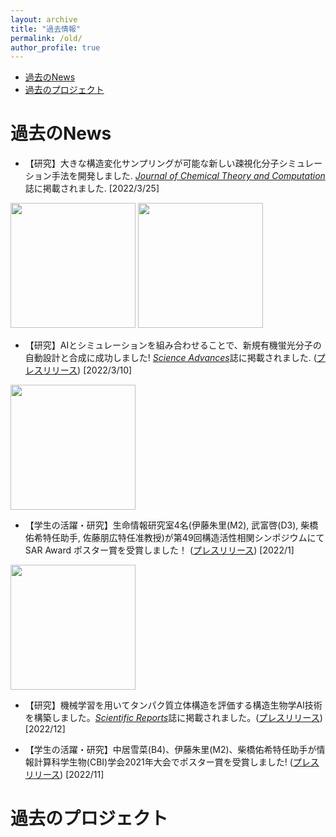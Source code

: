 ```yaml
---
layout: archive
title: "過去情報"
permalink: /old/
author_profile: true
---
```


- [過去のNews](#過去のnews)
- [過去のプロジェクト](#過去のプロジェクト)

# 過去のNews

- 【研究】大きな構造変化サンプリングが可能な新しい疎視化分子シミュレーション手法を開発しました. [*Journal of Chemical Theory and Computation*](https://pubs.acs.org/doi/10.1021/acs.jctc.1c01074)誌に掲載されました. [2022/3/25] <br>
<img src="https://github.com/ycu-iil/cls-lab.jp.github.io/blob/master/images/toc_jctc2022.jpeg?raw=true" width="200"> 
<img src="https://github.com/ycu-iil/cls-lab.jp.github.io/blob/master/images/integrin.gif?raw=true" width="200"> 

- 【研究】AIとシミュレーションを組み合わせることで、新規有機蛍光分子の自動設計と合成に成功しました! [*Science Advances*](https://www.science.org/doi/10.1126/sciadv.abj3906)誌に掲載されました. ([プレスリリース](https://www.yokohama-cu.ac.jp/news/2021/20220310terayama.html)) [2022/3/10] <br>
<img src="https://github.com/ycu-iil/cls-lab.jp.github.io/blob/master/images/Sci_Adv_2022.jpg?raw=true" width="200"> 

- 【学生の活躍・研究】生命情報研究室4名(伊藤朱里(M2), 武富啓(D3), 柴橋佑希特任助手, 佐藤朋広特任准教授)が第49回構造活性相関シンポジウムにて SAR Award ポスター賞を受賞しました！ ([プレスリリース](http://www.tsurumi.yokohama-cu.ac.jp/news/20220114_ito_taketomi_shibahashi_sato.html)) [2022/1] <br>
<img src="https://github.com/ycu-iil/cls-lab.jp.github.io/blob/master/images/qsar2021_4.jpg?raw=true" width="200"> 

- 【研究】機械学習を用いてタンパク質立体構造を評価する構造生物学AI技術を構築しました。[*Scientific Reports*](https://www.nature.com/articles/s41598-021-02948-y)誌に掲載されました。([プレスリリース](https://www.yokohama-cu.ac.jp/news/2021/202112ikeguchi_scirep.html)) [2022/12]

- 【学生の活躍・研究】中居雪菜(B4)、伊藤朱里(M2)、柴橋佑希特任助手が情報計算科学生物(CBI)学会2021年大会でポスター賞を受賞しました! ([プレスリリース](http://www.tsurumi.yokohama-cu.ac.jp/news/20211126_ito_nakai_shibahashi.html)) [2022/11]

# 過去のプロジェクト

